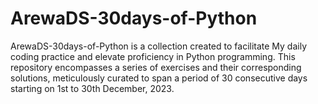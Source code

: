 # ArewaDS-30days-of-Python
ArewaDS-30days-of-Python is a collection created to facilitate My daily coding practice and elevate proficiency in Python programming. This repository encompasses a series of exercises and their corresponding solutions, meticulously curated to span a period of 30 consecutive days starting on 1st to 30th December, 2023.
